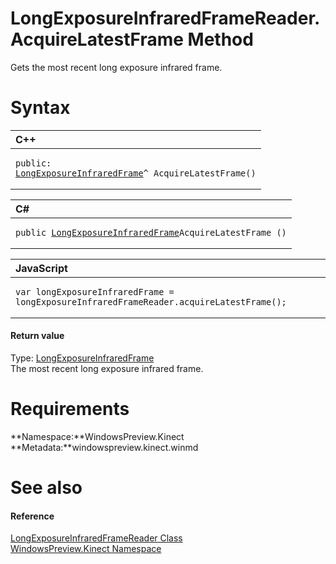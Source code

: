 LongExposureInfraredFrameReader.AcquireLatestFrame Method  
=========================================================  

Gets the most recent long exposure infrared frame. <span id="syntaxSection"></span>

Syntax  
======  

<table>
<colgroup>
<col width="100%" />
</colgroup>
<thead>
<tr class="header">
<th align="left">C++</th>
</tr>
</thead>
<tbody>
<tr class="odd">
<td align="left"><pre><code>public:  
<a href="../../LongExposureInfraredFrame.md">LongExposureInfraredFrame</a>^ AcquireLatestFrame()</code></pre></td>
</tr>
</tbody>
</table>

<table>
<colgroup>
<col width="100%" />
</colgroup>
<thead>
<tr class="header">
<th align="left">C#</th>
</tr>
</thead>
<tbody>
<tr class="odd">
<td align="left"><pre><code>public <a href="../../LongExposureInfraredFrame.md">LongExposureInfraredFrame</a>AcquireLatestFrame ()</code></pre></td>
</tr>
</tbody>
</table>

<table>
<colgroup>
<col width="100%" />
</colgroup>
<thead>
<tr class="header">
<th align="left">JavaScript</th>
</tr>
</thead>
<tbody>
<tr class="odd">
<td align="left"><pre><code>var longExposureInfraredFrame = longExposureInfraredFrameReader.acquireLatestFrame();</code></pre></td>
</tr>
</tbody>
</table>

<span id="ID4ES"></span>
#### Return value  

Type: [LongExposureInfraredFrame](../../LongExposureInfraredFrame.md)  
 The most recent long exposure infrared frame.  

<span id="requirements"></span>

Requirements  
============  

**Namespace:**WindowsPreview.Kinect  
**Metadata:**windowspreview.kinect.winmd  

<span id="ID4EAB"></span>

See also  
========  

<span id="ID4ECB"></span>
#### Reference  

[LongExposureInfraredFrameReader Class](../../LongExposureInfraredFram.md)  
 [WindowsPreview.Kinect Namespace](../../../Kinect.md)  



<!--Please do not edit the data in the comment block below.-->
<!--
TOCTitle : AcquireLatestFrame Method
RLTitle : LongExposureInfraredFrameReader.AcquireLatestFrame Method
KeywordK : AcquireLatestFrame method
KeywordK : LongExposureInfraredFrameReader.AcquireLatestFrame method
KeywordF : WindowsPreview.Kinect.LongExposureInfraredFrameReader.AcquireLatestFrame
KeywordF : LongExposureInfraredFrameReader.AcquireLatestFrame
KeywordF : AcquireLatestFrame
KeywordF : WindowsPreview.Kinect.LongExposureInfraredFrameReader.AcquireLatestFrame
KeywordA : M:WindowsPreview.Kinect.LongExposureInfraredFrameReader.AcquireLatestFrame
AssetID : M:WindowsPreview.Kinect.LongExposureInfraredFrameReader.AcquireLatestFrame
Locale : en-us
CommunityContent : 1
APIType : Managed
APILocation : windowspreview.kinect.winmd
APIName : WindowsPreview.Kinect.LongExposureInfraredFrameReader.AcquireLatestFrame
TargetOS : Windows
TopicType : kbSyntax
DevLang : VB
DevLang : CSharp
DevLang : JavaScript
DevLang : C++
DocSet : K4Wv2
ProjType : K4Wv2Proj
Technology : Kinect for Windows
Product : Kinect for Windows SDK v2
productversion : 20
-->
